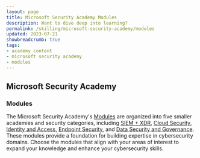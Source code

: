 ```yaml
---
layout: page
title: Microsoft Security Academy Modules
description: Want to dive deep into learning?
permalink: /skilling/microsoft-security-academy/modules
updated: 2023-07-21
showbreadcrumb: true
tags: 
- academy content
- microsoft security academy
- modules
---
```


## Microsoft Security Academy

### Modules

The Microsoft Security Academy's [Modules](/PartnerResources/skilling/microsoft-security-academy/modules) are organized into five smaller academies and security categories, including [SIEM + XDR](/PartnerResources/skilling/microsoft-security-academy/siem-xdr), [Cloud Security](/PartnerResources/skilling/microsoft-security-academy/cloud-security), [Identity and Access](/PartnerResources/skilling/microsoft-security-academy/identity-access), [Endpoint Security](/PartnerResources/skilling/microsoft-security-academy/endpoint-security), and [Data Security and Governance](/PartnerResources/skilling/microsoft-security-academy/risk-mgmt). These modules provide a foundation for building expertise in cybersecurity domains. Choose the modules that align with your areas of interest to expand your knowledge and enhance your cybersecurity skills.